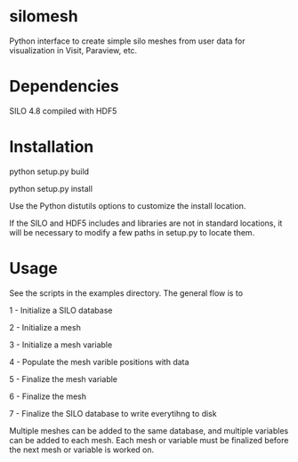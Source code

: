 silomesh
========

Python interface to create simple silo meshes from user data for visualization in Visit, Paraview, etc.

Dependencies
============

SILO 4.8 compiled with HDF5

Installation
============

python setup.py build

python setup.py install

Use the Python distutils options to customize the install location.

If the SILO and HDF5 includes and libraries are not in standard locations, it will be necessary to modify a few paths in setup.py to locate them.

Usage
=====

See the scripts in the examples directory.  The general flow is to

1 - Initialize a SILO database

2 - Initialize a mesh

3 - Initialize a mesh variable

4 - Populate the mesh varible positions with data

5 - Finalize the mesh variable

6 - Finalize the mesh

7 - Finalize the SILO database to write everytihng to disk


Multiple meshes can be added to the same database, and multiple variables can be added to each mesh.  Each mesh or variable must be finalized before the next mesh or variable is worked on.
